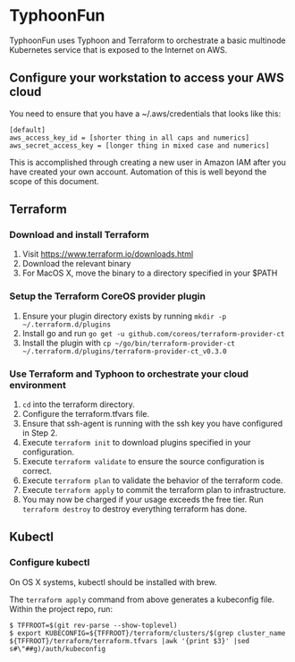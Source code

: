 # TyphoonFun

TyphoonFun uses Typhoon and Terraform to orchestrate a basic multinode Kubernetes service that is exposed to the Internet on AWS. 

## Configure your workstation to access your AWS cloud

You need to ensure that you have a ~/.aws/credentials that looks like this:
```
[default]
aws_access_key_id = [shorter thing in all caps and numerics]
aws_secret_access_key = [longer thing in mixed case and numerics]
```

This is accomplished through creating a new user in Amazon IAM after you have created your own account.  Automation of this is well beyond the scope of this document.

## Terraform

### Download and install Terraform 
1. Visit https://www.terraform.io/downloads.html
2. Download the relevant binary
3. For MacOS X, move the binary to a directory specified in your $PATH

### Setup the Terraform CoreOS provider plugin
1. Ensure your plugin directory exists by running `mkdir -p ~/.terraform.d/plugins`
2. Install go and run `go get -u github.com/coreos/terraform-provider-ct`
3. Install the plugin with `cp ~/go/bin/terraform-provider-ct ~/.terraform.d/plugins/terraform-provider-ct_v0.3.0`

### Use Terraform and Typhoon to orchestrate your cloud environment
1. `cd` into the terraform directory.
2. Configure the terraform.tfvars file.
3. Ensure that ssh-agent is running with the ssh key you have configured in Step 2.  
4. Execute `terraform init` to download plugins specified in your configuration.
5. Execute `terraform validate` to ensure the source configuration is correct.
6. Execute `terraform plan` to validate the behavior of the terraform code.
7. Execute `terraform apply` to commit the terraform plan to infrastructure. 
8. You may now be charged if your usage exceeds the free tier.  Run `terraform destroy` to destroy everything terraform has done.

## Kubectl

### Configure kubectl

On OS X systems, kubectl should be installed with brew.  

The `terraform apply` command from above generates a kubeconfig file.  Within the project repo, run:
```
$ TFFROOT=$(git rev-parse --show-toplevel)
$ export KUBECONFIG=${TFFROOT}/terraform/clusters/$(grep cluster_name ${TFFROOT}/terraform/terraform.tfvars |awk '{print $3}' |sed s#\"##g)/auth/kubeconfig
```


